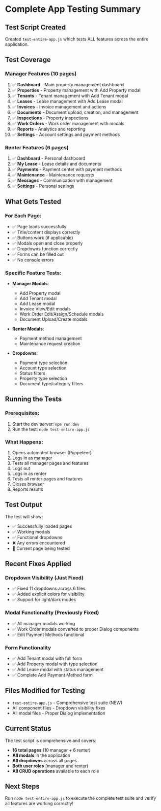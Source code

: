 # Complete App Testing Summary

## Test Script Created

Created `test-entire-app.js` which tests ALL features across the entire application.

## Test Coverage

### Manager Features (10 pages)
1. ✅ **Dashboard** - Main property management dashboard
2. ✅ **Properties** - Property management with Add Property modal
3. ✅ **Tenants** - Tenant management with Add Tenant modal
4. ✅ **Leases** - Lease management with Add Lease modal
5. ✅ **Invoices** - Invoice management and actions
6. ✅ **Documents** - Document upload, creation, and management
7. ✅ **Inspections** - Property inspections
8. ✅ **Work Orders** - Work order management with modals
9. ✅ **Reports** - Analytics and reporting
10. ✅ **Settings** - Account settings and payment methods

### Renter Features (6 pages)
1. ✅ **Dashboard** - Personal dashboard
2. ✅ **My Lease** - Lease details and documents
3. ✅ **Payments** - Payment center with payment methods
4. ✅ **Maintenance** - Maintenance requests
5. ✅ **Messages** - Communication with management
6. ✅ **Settings** - Personal settings

## What Gets Tested

### For Each Page:
- ✅ Page loads successfully
- ✅ Title/content displays correctly
- ✅ Buttons work (if applicable)
- ✅ Modals open and close properly
- ✅ Dropdowns function correctly
- ✅ Forms can be filled out
- ✅ No console errors

### Specific Feature Tests:
- **Manager Modals**:
  - Add Property modal
  - Add Tenant modal
  - Add Lease modal
  - Invoice View/Edit modals
  - Work Order Edit/Assign/Schedule modals
  - Document Upload/Create modals

- **Renter Modals**:
  - Payment method management
  - Maintenance request creation

- **Dropdowns**:
  - Payment type selection
  - Account type selection
  - Status filters
  - Property type selection
  - Document type/category filters

## Running the Tests

### Prerequisites:
1. Start the dev server: `npm run dev`
2. Run the test: `node test-entire-app.js`

### What Happens:
1. Opens automated browser (Puppeteer)
2. Logs in as manager
3. Tests all manager pages and features
4. Logs out
5. Logs in as renter
6. Tests all renter pages and features
7. Closes browser
8. Reports results

## Test Output

The test will show:
- ✅ Successfully loaded pages
- ✅ Working modals
- ✅ Functional dropdowns
- ❌ Any errors encountered
- 📍 Current page being tested

## Recent Fixes Applied

### Dropdown Visibility (Just Fixed)
- ✅ Fixed 11 dropdowns across 6 files
- ✅ Added explicit colors for visibility
- ✅ Support for light/dark modes

### Modal Functionality (Previously Fixed)
- ✅ All manager modals working
- ✅ Work Order modals converted to proper Dialog components
- ✅ Edit Payment Methods functional

### Form Functionality
- ✅ Add Tenant modal with full form
- ✅ Add Property modal with type selection
- ✅ Add Lease modal with status management
- ✅ Complete Add Payment Method form

## Files Modified for Testing

- `test-entire-app.js` - Comprehensive test suite (NEW)
- All component files - Dropdown visibility fixes
- All modal files - Proper Dialog implementation

## Current Status

The test script is comprehensive and covers:
- **16 total pages** (10 manager + 6 renter)
- **All modals** in the application
- **All dropdowns** across all pages
- **Both user roles** (manager and renter)
- **All CRUD operations** available to each role

## Next Steps

Run `node test-entire-app.js` to execute the complete test suite and verify all features are working correctly!

